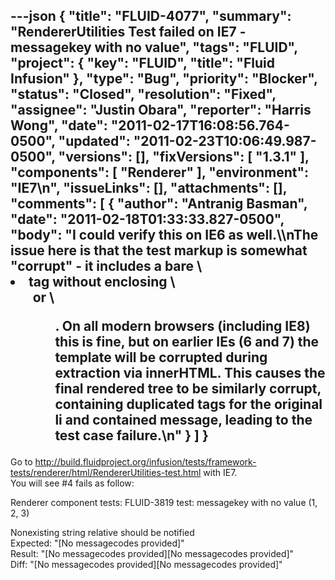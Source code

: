 ---json
{
  "title": "FLUID-4077",
  "summary": "RendererUtilities Test failed on IE7 - messagekey with no value",
  "tags": "FLUID",
  "project": {
    "key": "FLUID",
    "title": "Fluid Infusion"
  },
  "type": "Bug",
  "priority": "Blocker",
  "status": "Closed",
  "resolution": "Fixed",
  "assignee": "Justin Obara",
  "reporter": "Harris Wong",
  "date": "2011-02-17T16:08:56.764-0500",
  "updated": "2011-02-23T10:06:49.987-0500",
  "versions": [],
  "fixVersions": [
    "1.3.1"
  ],
  "components": [
    "Renderer"
  ],
  "environment": "IE7\n",
  "issueLinks": [],
  "attachments": [],
  "comments": [
    {
      "author": "Antranig Basman",
      "date": "2011-02-18T01:33:33.827-0500",
      "body": "I could verify this on IE6 as well.\\\nThe issue here is that the test markup is somewhat \"corrupt\" - it includes a bare \\<li> tag without enclosing \\<ul> or \\<ol>. On all modern browsers (including IE8) this is fine, but on earlier IEs (6 and 7) the template will be corrupted during extraction via innerHTML. This causes the final rendered tree to be similarly corrupt, containing duplicated tags for the original li and contained message, leading to the test case failure.\n"
    }
  ]
}
---
Go to <http://build.fluidproject.org/infusion/tests/framework-tests/renderer/html/RendererUtilities-test.html> with IE7.\
You will see #4 fails as follow:

Renderer component tests: FLUID-3819 test: messagekey with no value (1, 2, 3)

Nonexisting string relative should be notified \
Expected:  "\[No messagecodes provided]" \
Result:  "\[No messagecodes provided]\[No messagecodes provided]" \
Diff:   "\[No  messagecodes provided]\[No messagecodes  provided]" &#x20;

        